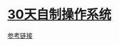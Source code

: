 # [30天自制操作系统](https://book.douban.com/subject/11530329//)

[参考链接](https://github.com/yourtion/30dayMakeOS)
